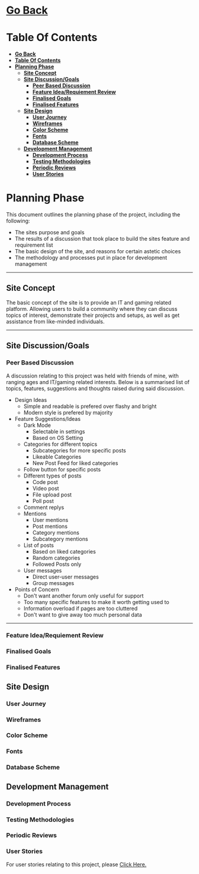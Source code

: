 # [**Go Back**](https://github.com/lukebinmore/Guild-Of-Geeks)

# **Table Of Contents**
- [**Go Back**](#go-back)
- [**Table Of Contents**](#table-of-contents)
- [**Planning Phase**](#planning-phase)
  - [**Site Concept**](#site-concept)
  - [**Site Discussion/Goals**](#site-discussiongoals)
    - [**Peer Based Discussion**](#peer-based-discussion)
    - [**Feature Idea/Requiement Review**](#feature-idearequiement-review)
    - [**Finalised Goals**](#finalised-goals)
    - [**Finalised Features**](#finalised-features)
  - [**Site Design**](#site-design)
    - [**User Journey**](#user-journey)
    - [**Wireframes**](#wireframes)
    - [**Color Scheme**](#color-scheme)
    - [**Fonts**](#fonts)
    - [**Database Scheme**](#database-scheme)
  - [**Development Management**](#development-management)
    - [**Development Process**](#development-process)
    - [**Testing Methodologies**](#testing-methodologies)
    - [**Periodic Reviews**](#periodic-reviews)
    - [**User Stories**](#user-stories)

# **Planning Phase**

This document outlines the planning phase of the project, including the following:

- The sites purpose and goals
- The results of a discussion that took place to build the sites feature and requirement list
- The basic design of the site, and reasons for certain astetic choices
- The methodology and processes put in place for development management

***

## **Site Concept**

The basic concept of the site is to provide an IT and gaming related platform. Allowing users to build a community where they can discuss topics of interest, demonstrate their projects and setups, as well as get assistance from like-minded individuals.

***

## **Site Discussion/Goals**

### **Peer Based Discussion**

A discussion relating to this project was held with friends of mine, with ranging ages and IT/gaming related interests. Below is a summarised list of topics, features, suggestions and thoughts raised during said discussion.

- Design Ideas
  - Simple and readable is prefered over flashy and bright
  - Modern style is prefered by majority
- Feature Suggestions/Ideas
  - Dark Mode
    - Selectable in settings
    - Based on OS Setting
  - Categories for different topics
    - Subcategories for more specific posts
    - Likeable Categories
    - New Post Feed for liked categories
  - Follow button for specific posts
  - Different types of posts
    - Code post
    - Video post
    - File upload post
    - Poll post
  - Comment replys
  - Mentions
    - User mentions
    - Post mentions
    - Category mentions
    - Subcategory mentions
  - List of posts
    - Based on liked categories
    - Random categories
    - Followed Posts only
  - User messages
    - Direct user-user messages
    - Group messages
- Points of Concern
  - Don't want another forum only useful for support
  - Too many specific features to make it worth getting used to
  - Information overload if pages are too cluttered
  - Don't want to give away too much personal data

***

### **Feature Idea/Requiement Review**

### **Finalised Goals**

### **Finalised Features**

## **Site Design**

### **User Journey**

### **Wireframes**

### **Color Scheme**

### **Fonts**

### **Database Scheme**

## **Development Management**

### **Development Process**

### **Testing Methodologies**

### **Periodic Reviews**

### **User Stories**

For user stories relating to this project, please <a href="https://github.com/lukebinmore/Guild-Of-Geeks/issues?q=label%3A%22User+Story%22" target="_blank">Click Here.</a>